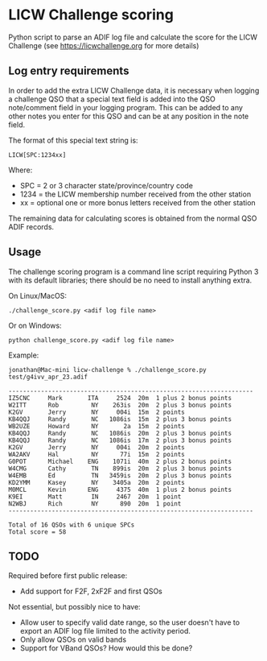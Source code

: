 # LICW Challenge scoring
Python script to parse an ADIF log file and calculate the score for the LICW Challenge (see https://licwchallenge.org for more details)

## Log entry requirements

In order to add the extra LICW Challenge data, it is necessary when logging a challenge QSO
that a special text field is added into the QSO note/comment field in your logging program.
This can be added to any other notes you enter for this QSO and can be at any position in
the note field.

The format of this special text string is:

```
LICW[SPC:1234xx]
```

Where:

* SPC = 2 or 3 character state/province/country code
* 1234 = the LICW membership number received from the other station
* xx = optional one or more bonus letters received from the other station

The remaining data for calculating scores is obtained from the normal QSO ADIF records.

## Usage

The challenge scoring program is a command line script requiring Python 3 with its
default libraries; there should be no need to install anything extra.

On Linux/MacOS:

```
./challenge_score.py <adif log file name>
```

Or on Windows:

```
python challenge_score.py <adif log file name>
```

Example:

```
jonathan@Mac-mini licw-challenge % ./challenge_score.py test/g4ivv_apr_23.adif

--------------------------------------------------------------------
IZ5CNC     Mark       ITA     2524  20m  1 plus 2 bonus points
W2ITT      Rob         NY    263is  20m  2 plus 3 bonus points
K2GV       Jerry       NY     004i  15m  2 points
KB4QQJ     Randy       NC   1086is  15m  2 plus 3 bonus points
WB2UZE     Howard      NY       2a  15m  2 points
KB4QQJ     Randy       NC   1086is  20m  2 plus 3 bonus points
KB4QQJ     Randy       NC   1086is  17m  2 plus 3 bonus points
K2GV       Jerry       NY     004i  20m  2 points
WA2AKV     Hal         NY      77i  15m  2 points
G0POT      Michael    ENG    1071i  40m  2 plus 2 bonus points
W4CMG      Cathy       TN    899is  20m  2 plus 3 bonus points
W4EMB      Ed          TN   3459is  20m  2 plus 3 bonus points
KD2YMM     Kasey       NY    3405a  20m  2 points
M0MCL      Kevin      ENG     4375  40m  1 plus 2 bonus points
K9EI       Matt        IN     2467  20m  1 point
N2WBJ      Rich        NY      890  20m  1 point
--------------------------------------------------------------------

Total of 16 QSOs with 6 unique SPCs
Total score = 58
```

## TODO

Required before first public release:

* Add support for F2F, 2xF2F and first QSOs

Not essential, but possibly nice to have:

* Allow user to specify valid date range, so the user doesn't have to export an ADIF log file limited to the activity period.
* Only allow QSOs on valid bands
* Support for VBand QSOs? How would this be done?

